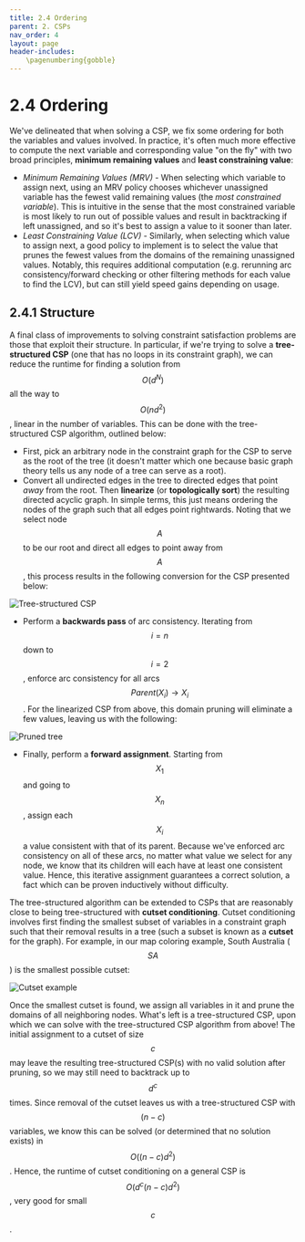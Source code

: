 ```yaml
---
title: 2.4 Ordering
parent: 2. CSPs
nav_order: 4
layout: page
header-includes:
    \pagenumbering{gobble}
---
```


# 2.4 Ordering

We've delineated that when solving a CSP, we fix some ordering for both the variables and values involved. In practice, it's often much more effective to compute the next variable and corresponding value "on the fly" with two broad principles, **minimum remaining values** and **least constraining value**:

- *Minimum Remaining Values (MRV)* - When selecting which variable to assign next, using an MRV policy chooses whichever unassigned variable has the fewest valid remaining values (the *most constrained variable*). This is intuitive in the sense that the most constrained variable is most likely to run out of possible values and result in backtracking if left unassigned, and so it's best to assign a value to it sooner than later.
- *Least Constraining Value (LCV)* - Similarly, when selecting which value to assign next, a good policy to implement is to select the value that prunes the fewest values from the domains of the remaining unassigned values. Notably, this requires additional computation (e.g. rerunning arc consistency/forward checking or other filtering methods for each value to find the LCV), but can still yield speed gains depending on usage.

## 2.4.1 Structure

A final class of improvements to solving constraint satisfaction problems are those that exploit their structure. In particular, if we're trying to solve a **tree-structured CSP** (one that has no loops in its constraint graph), we can reduce the runtime for finding a solution from $$O(d^N)$$ all the way to $$O(nd^2)$$, linear in the number of variables. This can be done with the tree-structured CSP algorithm, outlined below:

- First, pick an arbitrary node in the constraint graph for the CSP to serve as the root of the tree (it doesn't matter which one because basic graph theory tells us any node of a tree can serve as a root).
- Convert all undirected edges in the tree to directed edges that point *away* from the root. Then **linearize** (or **topologically sort**) the resulting directed acyclic graph. In simple terms, this just means ordering the nodes of the graph such that all edges point rightwards. Noting that we select node $$A$$ to be our root and direct all edges to point away from $$A$$, this process results in the following conversion for the CSP presented below:

<img src="{{ site.baseurl }}/assets/images/tree-structured-alg.png" alt="Tree-structured CSP" />

- Perform a **backwards pass** of arc consistency. Iterating from $$i = n$$ down to $$i = 2$$, enforce arc consistency for all arcs $$Parent(X_i) \longrightarrow X_i$$. For the linearized CSP from above, this domain pruning will eliminate a few values, leaving us with the following:

<img src="{{ site.baseurl }}/assets/images/pruned-tree.png" alt="Pruned tree" />

- Finally, perform a **forward assignment**. Starting from $$X_1$$ and going to $$X_n$$, assign each $$X_i$$ a value consistent with that of its parent. Because we've enforced arc consistency on all of these arcs, no matter what value we select for any node, we know that its children will each have at least one consistent value. Hence, this iterative assignment guarantees a correct solution, a fact which can be proven inductively without difficulty.

The tree-structured algorithm can be extended to CSPs that are reasonably close to being tree-structured with **cutset conditioning**. Cutset conditioning involves first finding the smallest subset of variables in a constraint graph such that their removal results in a tree (such a subset is known as a **cutset** for the graph). For example, in our map coloring example, South Australia ($$SA$$) is the smallest possible cutset:

<img src="{{ site.baseurl }}/assets/images/cutset.png" alt="Cutset example" />

Once the smallest cutset is found, we assign all variables in it and prune the domains of all neighboring nodes. What's left is a tree-structured CSP, upon which we can solve with the tree-structured CSP algorithm from above! The initial assignment to a cutset of size $$c$$ may leave the resulting tree-structured CSP(s) with no valid solution after pruning, so we may still need to backtrack up to $$d^c$$ times. Since removal of the cutset leaves us with a tree-structured CSP with $$(n - c)$$ variables, we know this can be solved (or determined that no solution exists) in $$O((n - c)d^2)$$. Hence, the runtime of cutset conditioning on a general CSP is $$O(d^c(n-c)d^2)$$, very good for small $$c$$.
